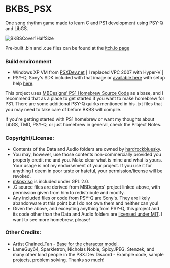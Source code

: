 # BKBS_PSX
One song rhythm game made to learn C and PS1 development using PSY-Q and LibGS.

![BKBSCover1HalfSize](https://github.com/gkalafut/BKBS_PSX/assets/38575131/4c2735c7-9286-4603-9551-3b3ad1b8e27c) 

Pre-built .bin and .cue files can be found at the [itch.io page](https://hardrockbluesky.itch.io/bambis-knees-bambis-shaking)

### Build environment
* Windows XP VM from [PSXDev.net](https://www.psxdev.net/help/virtual_machine.html) [ I replaced VPC 2007 with Hyper-V ]
* PSY-Q, Sony's SDK included with that image or [available here](https://www.psxdev.net/downloads.html) with setup help [here](https://www.psxdev.net/help/psyq_install.html).

This project uses [MBDesigns' PS1 Homebrew Source Code](https://mbdesigns.itch.io/ps1-homebrew-source-code-rendering-3d-graphics-with-psyq) as a base, and I recommend that as a place to get started if you want to make homebrew for PS1. There are some additional PSY-Q quirks mentioned in his .txt files that you may need to take care of before BKBS will compile.

If you're getting started with PS1 homebrew or want my thoughts about LibGS, TMD, PSY-Q, or just homebrew in general, check the Project Notes.


### Copyright/License:
* Contents of the Data and Audio folders are owned by [hardrockbluesky](https://gkalafut.github.io/).
* You may, however, use those contents non-commercially provided you properly credit me and you. Make clear what is mine and what is yours. Your usage is not my endorsement of your project. If you use it for anything I deem in poor taste or hateful, your permission/license will be revoked.
* [mkpsxiso](https://github.com/Lameguy64/mkpsxiso) is included under GPL 2.0.
* .C source files are derived from MBDesigns' project linked above, with permission given from him to redistribute and modify.
* Any included files or code from PSY-Q are Sony's. They are likely abandonware at this point but I do not own them and neither can you!
* Given the above, and excepting anything from PSY-Q, this project and its code other than the Data and Audio folders are [licensed under MIT](Source/License.txt). I want to see more homebrew, please!

### Other Credits:
* Artist Chained_Tan - [Base for the character model](https://twitter.com/chained_tan/status/1425635566234873858).
* LameGuy64, Sparkletron, Nicholas Noble, SpicyJPEG, Stenzek, and many other kind people in the PSX.Dev Discord - Example code, sample projects, problem solving. Thanks so much!
